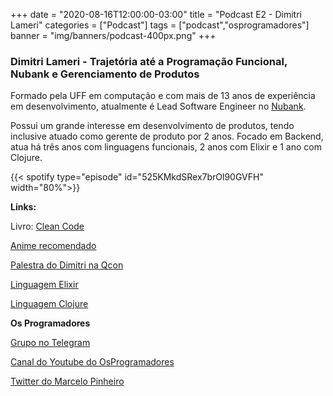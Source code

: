 +++
date = "2020-08-16T12:00:00-03:00"
title = "Podcast E2 - Dimitri Lameri"
categories = ["Podcast"]
tags = ["podcast","osprogramadores"]
banner = "img/banners/podcast-400px.png"
+++

### Dimitri Lameri - Trajetória até a Programação Funcional, Nubank e Gerenciamento de Produtos

Formado pela UFF em computação e com mais de 13 anos de experiência em desenvolvimento, atualmente é Lead Software Engineer no [Nubank](https://nubank.com.br/).

Possui um grande interesse em desenvolvimento de produtos, tendo inclusive atuado como gerente de produto por 2 anos. Focado em Backend, atua há três anos com linguagens funcionais, 2 anos com Elixir e 1 ano com Clojure.


{{< spotify type="episode" id="525KMkdSRex7brOl90GVFH" width="80%">}}


**Links:**

Livro: [Clean Code](https://www.amazon.com.br/Clean-Code-Handbook-Software-Craftsmanship/dp/0132350882)

[Anime recomendado](https://en.wikipedia.org/wiki/Demon_Slayer:_Kimetsu_no_Yaiba)

[Palestra do Dimitri na Qcon](https://qconsp.com/sp2019/presentation/como-o-novo-chat-da-olx-ficou-75-mais-barato-mesmo-com-40-de-aumento-no)

[Linguagem Elixir](https://pt.wikipedia.org/wiki/Elixir_(linguagem_de_programa%C3%A7%C3%A3o))

[Linguagem Clojure](https://pt.wikipedia.org/wiki/Clojure)

**Os Programadores**

[Grupo no Telegram](https://t.me/osprogramadores)

[Canal do Youtube do OsProgramadores](https://www.youtube.com/channel/UCt_YNYGl6K5yNXlXEQDdwWg?view_as=subscriber)

[Twitter do Marcelo Pinheiro](https://twitter.com/mpinheir)
